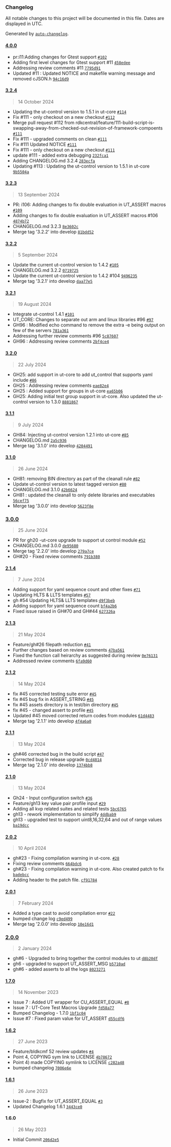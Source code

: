 ### Changelog

All notable changes to this project will be documented in this file. Dates are displayed in UTC.

Generated by [`auto-changelog`](https://github.com/CookPete/auto-changelog).

#### [4.0.0](https://github.com/rdkcentral/ut-core/compare/3.2.4...4.0.0)

- pr:i11:Adding changes for Gtest support [`#102`](https://github.com/rdkcentral/ut-core/pull/102)
- Adding first level changes for Gtest support #11 [`458edee`](https://github.com/rdkcentral/ut-core/commit/458edee2d1210293697008f52ab10127c3d412d7)
- Addressing review comments #11 [`7795d91`](https://github.com/rdkcentral/ut-core/commit/7795d916c7a5cf575f0f3977100d8d665c6de917)
- Updated #11 : Updated NOTICE and makefile warning message and removed cJSON.h [`94c16d9`](https://github.com/rdkcentral/ut-core/commit/94c16d9340b52e4aee191d5a01b0c5ea67af1d39)

#### [3.2.4](https://github.com/rdkcentral/ut-core/compare/3.2.3...3.2.4)

> 14 October 2024

- Updating the ut-control version to 1.5.1 in ut-core [`#114`](https://github.com/rdkcentral/ut-core/pull/114)
- Fix #111 - only checkout on a new checkout [`#112`](https://github.com/rdkcentral/ut-core/pull/112)
- Merge pull request #112 from rdkcentral/feature/111-build-script-is-swapping-away-from-checked-out-revision-of-framework-compoents [`#111`](https://github.com/rdkcentral/ut-core/issues/111)
- Fix #111 - upgraded comments on clean [`#111`](https://github.com/rdkcentral/ut-core/issues/111)
- Fix #111 Updated NOTICE [`#111`](https://github.com/rdkcentral/ut-core/issues/111)
- Fix #111 - only checkout on a new checkout [`#111`](https://github.com/rdkcentral/ut-core/issues/111)
- update #111 - added extra debugging [`232fca1`](https://github.com/rdkcentral/ut-core/commit/232fca1bd1cc326953e85e2e70b6d99b3c29be64)
- Adding CHANGELOG.md 3.2.4 [`283ecfa`](https://github.com/rdkcentral/ut-core/commit/283ecfa50e8cde74033f54c4d5cc9b119767f4f0)
- Updating #113 : Updating the ut-control version to 1.5.1 in ut-core [`9b5504a`](https://github.com/rdkcentral/ut-core/commit/9b5504a62fd85715060bc0d9dc5d05099e5bbc53)

#### [3.2.3](https://github.com/rdkcentral/ut-core/compare/3.2.2...3.2.3)

> 13 September 2024

- PR: i106: Adding changes to fix double evaluation in UT_ASSERT macros [`#109`](https://github.com/rdkcentral/ut-core/pull/109)
- Adding changes to fix double evaluation in UT_ASSERT macros #106 [`4874b72`](https://github.com/rdkcentral/ut-core/commit/4874b72f409c9c52a948e6c481afe30ebc55140d)
- CHANGELOG.md 3.2.3 [`8e3602c`](https://github.com/rdkcentral/ut-core/commit/8e3602c14e44fb695c341e280063f7f8fceed54d)
- Merge tag '3.2.2' into develop [`81bdd52`](https://github.com/rdkcentral/ut-core/commit/81bdd52a6cf63b897c00b6bb89789280cdeabb69)

#### [3.2.2](https://github.com/rdkcentral/ut-core/compare/3.2.1...3.2.2)

> 5 September 2024

- Update the current ut-control version to 1.4.2 [`#105`](https://github.com/rdkcentral/ut-core/pull/105)
- CHANGELOG.md 3.2.2 [`0719725`](https://github.com/rdkcentral/ut-core/commit/07197257137dec08c24669e4318a45f6ec0ecc3d)
- Update the current ut-control version to 1.4.2 #104 [`9496235`](https://github.com/rdkcentral/ut-core/commit/9496235b8adfc79f01b22bb55ddec5f28e8958f6)
- Merge tag '3.2.1' into develop [`daa77e5`](https://github.com/rdkcentral/ut-core/commit/daa77e5c0a9a77ede7baa0b833eb99a3fce4e2e1)

#### [3.2.1](https://github.com/rdkcentral/ut-core/compare/3.2.0...3.2.1)

> 19 August 2024

- Integrate ut-control 1.4.1 [`#101`](https://github.com/rdkcentral/ut-core/pull/101)
- UT_CORE: Changes to separate out arm and linux libraries #96  [`#97`](https://github.com/rdkcentral/ut-core/pull/97)
- GH96 : Modified echo command to remove the extra -e being output on few of the servers [`781a361`](https://github.com/rdkcentral/ut-core/commit/781a36123729014b46544da54678361850ae9879)
- Addressing further review comments #96 [`5c87607`](https://github.com/rdkcentral/ut-core/commit/5c8760740deb063b4e006c795b19d2b9aff66f37)
- GH96 : Addressing review comments [`2bf4ce4`](https://github.com/rdkcentral/ut-core/commit/2bf4ce415990692105fab5c49e2da10cad2eb97f)

#### [3.2.0](https://github.com/rdkcentral/ut-core/compare/3.1.1...3.2.0)

> 22 July 2024

- GH25: add support in ut-core to add ut_control that supports yaml include [`#86`](https://github.com/rdkcentral/ut-core/pull/86)
- GH25 : Addressing review comments [`eae82e4`](https://github.com/rdkcentral/ut-core/commit/eae82e469287c29c708d9d38797dddddab7a9a90)
- GH25 : Added support for groups in ut-core [`ea65b06`](https://github.com/rdkcentral/ut-core/commit/ea65b06fc8eeb6dd1e427058231da753e4a05086)
- GH25: Adding initial test group support in ut-core. Also updated the ut-control version to 1.3.0 [`8881867`](https://github.com/rdkcentral/ut-core/commit/88818678d781f0fc7623741cf26697e5d390698e)

#### [3.1.1](https://github.com/rdkcentral/ut-core/compare/3.1.0...3.1.1)

> 9 July 2024

- GH84: Injecting ut-control version 1.2.1 into ut-core [`#85`](https://github.com/rdkcentral/ut-core/pull/85)
- CHANGELOG.md [`2a5c936`](https://github.com/rdkcentral/ut-core/commit/2a5c936549c1b7f158be821390a6e44baaa73883)
- Merge tag '3.1.0' into develop [`4204491`](https://github.com/rdkcentral/ut-core/commit/42044912cae16d0b67711fefbe584be6c05b18f0)

#### [3.1.0](https://github.com/rdkcentral/ut-core/compare/3.0.0...3.1.0)

> 26 June 2024

- GH81: removing BIN directory as part of the cleanall rule [`#82`](https://github.com/rdkcentral/ut-core/pull/82)
- Update ut-control version to latest tagged version [`#80`](https://github.com/rdkcentral/ut-core/pull/80)
- CHANGELOG.md 3.1.0 [`42b6624`](https://github.com/rdkcentral/ut-core/commit/42b662418614706fe3049e16ced57460c28a1172)
- GH81 : updated the cleanall to only delete libraries and executables [`56cef75`](https://github.com/rdkcentral/ut-core/commit/56cef755042117e46f6beb6497cb26ea734b4196)
- Merge tag '3.0.0' into develop [`5623f8e`](https://github.com/rdkcentral/ut-core/commit/5623f8e6111f7cff6fbac7e3212a417b5055e3c6)

### [3.0.0](https://github.com/rdkcentral/ut-core/compare/2.1.4...3.0.0)

> 25 June 2024

- PR for gh20 -ut-core upgrade to support ut control module [`#52`](https://github.com/rdkcentral/ut-core/pull/52)
- CHANGELOG.md 3.0.0 [`de95680`](https://github.com/rdkcentral/ut-core/commit/de95680b2ff83fceb46752b0b982b54bd8223d65)
- Merge tag '2.2.0' into develop [`279a7ce`](https://github.com/rdkcentral/ut-core/commit/279a7ce7314f9a95d6fc9d5b50e0f2bd41e3af2d)
- GH#20 - Fixed review comments [`791b380`](https://github.com/rdkcentral/ut-core/commit/791b380678f7ef3e0083225fde492596268013fd)

#### [2.1.4](https://github.com/rdkcentral/ut-core/compare/2.1.3...2.1.4)

> 7 June 2024

- Adding support for yaml sequence count and other fixes [`#71`](https://github.com/rdkcentral/ut-core/pull/71)
- Updating HLTS & LLTS templates [`#57`](https://github.com/rdkcentral/ut-core/pull/57)
- gh #54 Updating HLTS& LLTS templates [`d9f3beb`](https://github.com/rdkcentral/ut-core/commit/d9f3beba77b05b5f9845d8881fcc191bdeca8c94)
- Adding support for yaml sequence count [`bf4a2b6`](https://github.com/rdkcentral/ut-core/commit/bf4a2b6de4cb9fd03383c4b200a807a9324eb6d7)
- Fixed issue raised in GH#70 and GH#44 [`627326a`](https://github.com/rdkcentral/ut-core/commit/627326abfe9bce1fd2f842e18baf3671eb87415c)

#### [2.1.3](https://github.com/rdkcentral/ut-core/compare/2.1.2...2.1.3)

> 21 May 2024

- Feature/gh#26 filepath reduction [`#41`](https://github.com/rdkcentral/ut-core/pull/41)
- Further changes based on review comments [`47ba561`](https://github.com/rdkcentral/ut-core/commit/47ba5615933108368153c7e62f6e9dc2c88c0a64)
- Fixed the function call heirarchy as suggested during review [`0e76131`](https://github.com/rdkcentral/ut-core/commit/0e761319d1de2ef296d5a7e6d445fe0e2dd2ef16)
- Addressed review comments [`6fa9d60`](https://github.com/rdkcentral/ut-core/commit/6fa9d605bef8e81e0f04c5bbfad9b1238ae6a432)

#### [2.1.2](https://github.com/rdkcentral/ut-core/compare/2.1.1...2.1.2)

> 14 May 2024

- fix #45 corrected testing suite error [`#45`](https://github.com/rdkcentral/ut-core/issues/45)
- fix #45 bug fix in ASSERT_STRING [`#45`](https://github.com/rdkcentral/ut-core/issues/45)
- fix #45 assets directory is in test/bin directory [`#45`](https://github.com/rdkcentral/ut-core/issues/45)
- fix #45 - changed assert to profile [`#45`](https://github.com/rdkcentral/ut-core/issues/45)
- Updated #45 moved corrected return codes from modules [`61d4483`](https://github.com/rdkcentral/ut-core/commit/61d448389e251a7da88f48589ab574b802efbfd8)
- Merge tag '2.1.1' into develop [`4f4a6a0`](https://github.com/rdkcentral/ut-core/commit/4f4a6a0831de38a33c6ef54bfbc194aaca0f61a2)

#### [2.1.1](https://github.com/rdkcentral/ut-core/compare/2.1.0...2.1.1)

> 13 May 2024

- gh#46 corrected bug in the build script [`#47`](https://github.com/rdkcentral/ut-core/pull/47)
- Corrected bug in release upgrade [`0cd4814`](https://github.com/rdkcentral/ut-core/commit/0cd481421e7bd74ec3419fbd47c913a2b2d46776)
- Merge tag '2.1.0' into develop [`1374bb8`](https://github.com/rdkcentral/ut-core/commit/1374bb853d8262f154efe7f9cefc887dcf568a45)

#### [2.1.0](https://github.com/rdkcentral/ut-core/compare/2.0.2...2.1.0)

> 13 May 2024

- Gh24 - Input configuration switch [`#36`](https://github.com/rdkcentral/ut-core/pull/36)
- Feature/gh13 key value pair profile input [`#29`](https://github.com/rdkcentral/ut-core/pull/29)
- Adding all kvp related suites and related tests [`5bc6765`](https://github.com/rdkcentral/ut-core/commit/5bc6765ef9cd01b8dbff8dafb3efb1d0a7fbdea3)
- gh13 - rework implementation to simplify [`4ddbab9`](https://github.com/rdkcentral/ut-core/commit/4ddbab9bef207f2911b89d64f7a1995e1b153b9e)
- gh13 - upgraded test to support uint8,16,32,64 and out of range values [`ba19dcc`](https://github.com/rdkcentral/ut-core/commit/ba19dcc22d7c5f66197e3e65df0619fbbe3dd9c2)

#### [2.0.2](https://github.com/rdkcentral/ut-core/compare/2.0.1...2.0.2)

> 10 April 2024

- gh#23 - Fixing compilation warning in ut-core.  [`#28`](https://github.com/rdkcentral/ut-core/pull/28)
- Fixing review comments [`664bdc6`](https://github.com/rdkcentral/ut-core/commit/664bdc62c834ca1e34fc59fd166a00e4f89f30d2)
- gh#23 - Fixing compilation warning in ut-core. Also created patch to fix [`badebcc`](https://github.com/rdkcentral/ut-core/commit/badebcc498ce79df3f37da9073669e0e234da07d)
- Adding header to the patch file. [`cf91784`](https://github.com/rdkcentral/ut-core/commit/cf917844887dc435b085cd72360534362cbbbaad)

#### [2.0.1](https://github.com/rdkcentral/ut-core/compare/2.0.0...2.0.1)

> 7 February 2024

- Added a type cast to avoid compilation error [`#22`](https://github.com/rdkcentral/ut-core/pull/22)
- bumped change log [`c9ed499`](https://github.com/rdkcentral/ut-core/commit/c9ed4993691d879f99a51cd26e738c20a5853af8)
- Merge tag '2.0.0' into develop [`10e16d1`](https://github.com/rdkcentral/ut-core/commit/10e16d16bd635d4cab151519d61eed382191a5fe)

### [2.0.0](https://github.com/rdkcentral/ut-core/compare/1.7.0...2.0.0)

> 2 January 2024

- gh#6 - Upgraded to bring together the control modules to ut [`d8b20df`](https://github.com/rdkcentral/ut-core/commit/d8b20df16f7f05f115b1f28b2c8447fddf3a1089)
- gh6  - upgraded to support UT_ASSERT_MSG [`b5710ad`](https://github.com/rdkcentral/ut-core/commit/b5710adf8a4475765a388eb6971899f8daa1cfa6)
- gh#6 - added asserts to all the logs [`8023271`](https://github.com/rdkcentral/ut-core/commit/8023271361838bba7e025fae2547fc975f68dd61)

#### [1.7.0](https://github.com/rdkcentral/ut-core/compare/1.6.2...1.7.0)

> 14 November 2023

- Issue 7 : Added UT wrapper for CU_ASSERT_EQUAL [`#8`](https://github.com/rdkcentral/ut-core/pull/8)
- Issue 7 : UT-Core Test Macros Upgrade [`fd58a77`](https://github.com/rdkcentral/ut-core/commit/fd58a77e25597a4400a8f7e0422b6537b6140b6f)
- Bumped Changelog - 1.7.0 [`1bf1c04`](https://github.com/rdkcentral/ut-core/commit/1bf1c04f8376ad16a1913bac477afaf6fdd7a3ba)
- Issue #7 : Fixed param value for UT_ASSERT [`d55cdf6`](https://github.com/rdkcentral/ut-core/commit/d55cdf64d5d00d5bc4accc20b5fa3c0013b53611)

#### [1.6.2](https://github.com/rdkcentral/ut-core/compare/1.6.1...1.6.2)

> 27 June 2023

- Feature/bldkcmf 52 review updates [`#4`](https://github.com/rdkcentral/ut-core/pull/4)
- Point 4, COPYING sym link to LICENSE [`4b78672`](https://github.com/rdkcentral/ut-core/commit/4b78672dccbc66a402322b3f1bf005b510f905e0)
- Point 4) made COPYING symlink to LICENSE [`c282a48`](https://github.com/rdkcentral/ut-core/commit/c282a481520ad4bbc8f64423208850a48fd22963)
- bumped changelog [`7006e6e`](https://github.com/rdkcentral/ut-core/commit/7006e6ecd805e39d44d0a055d85181916c939332)

#### [1.6.1](https://github.com/rdkcentral/ut-core/compare/1.6.0...1.6.1)

> 26 June 2023

- Issue-2 : Bugfix for UT_ASSERT_EQUAL [`#3`](https://github.com/rdkcentral/ut-core/pull/3)
- Updated Changelog 1.6.1 [`3443ce0`](https://github.com/rdkcentral/ut-core/commit/3443ce0625ecf035a5f8341189d7431591a5e535)

#### 1.6.0

> 26 May 2023

- Initial Commit [`206d2e5`](https://github.com/rdkcentral/ut-core/commit/206d2e58f5a7f4bf5f38567f4eec1031b8332e5f)
